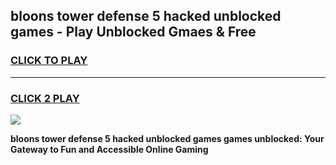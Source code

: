 
## bloons tower defense 5 hacked unblocked games - Play Unblocked Gmaes & Free
<h3>
<a href="https://news.freeplayer.one?title=bloons_tower_defense_5_hacked_unblocked_games&ref=23F">CLICK TO PLAY</a></h3>
<hr>

<h3>
<a href="https://news.freeplayer.one?title=bloons_tower_defense_5_hacked_unblocked_games&ref=23F">CLICK 2 PLAY</a>
  
</h3>

<a href="https://news.freeplayer.one?title=bloons_tower_defense_5_hacked_unblocked_games&ref=23F/"><img src="https://clearcache.store/games.png"></a>


**bloons tower defense 5 hacked unblocked games games unblocked: Your Gateway to Fun and Accessible Online Gaming**
